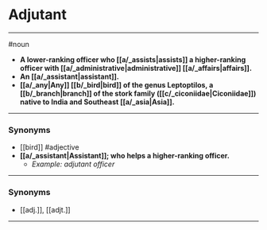 # Adjutant
---
#noun
- **A lower-ranking officer who [[a/_assists|assists]] a higher-ranking officer with [[a/_administrative|administrative]] [[a/_affairs|affairs]].**
- **An [[a/_assistant|assistant]].**
- **[[a/_any|Any]] [[b/_bird|bird]] of the genus Leptoptilos, a [[b/_branch|branch]] of the stork family ([[c/_ciconiidae|Ciconiidae]]) native to India and Southeast [[a/_asia|Asia]].**
---
### Synonyms
- [[bird]]
#adjective
- **[[a/_assistant|Assistant]]; who helps a higher-ranking officer.**
	- _Example: adjutant officer_
---
### Synonyms
- [[adj.]], [[adjt.]]
---

